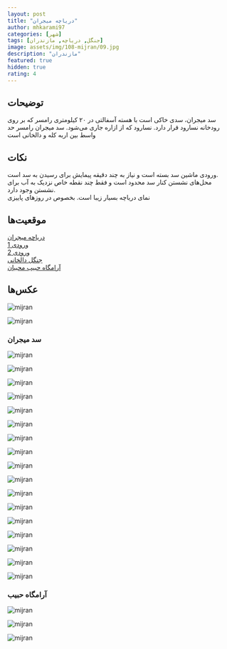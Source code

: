 ```yaml
---
layout: post
title: "دریاچه میجران"
author: mhkarami97
categories: [شهر]
tags: [جنگل, دریاچه, مازندران]
image: assets/img/108-mijran/09.jpg
description: "مازندران"
featured: true
hidden: true
rating: 4
---
```


## توضیحات
سد میجران، سدی خاکی است با هسته آسفالتی در ۲۰ کیلومتری رامسر که بر روی رودخانه نسارود قرار دارد. نسارود که از ازاره جاری می‌شود. سد میجران رامسر حد واسط بین اربه کله و دالخانی است

## نکات
ورودی ماشین سد بسته است و نیاز به چند دقیقه پیمایش برای رسیدن به سد است.  
محل‌های نشستن کنار سد محدود است و فقط چند نقطه خاص نزدیک به آب برای نشستن وجود دارد.  
نمای دریاچه بسیار زیبا است. بخصوص در روزهای پاییزی

## موقعیت‌ها
[دریاچه میجران](https://www.google.com/maps/place/Mijran+Lake/@36.8400887,50.674085,2826m/data=!3m2!1e3!4b1!4m6!3m5!1s0x3f8b9fe7680d7021:0x10ff1082fa0e9c1d!8m2!3d36.8390394!4d50.6852134!16s%2Fg%2F11bw4nrj09?entry=ttu&g_ep=EgoyMDI0MTEyNC4xIKXMDSoASAFQAw%3D%3D)  
[ورودی 1](https://www.google.com/maps/place/%D9%88%D8%B1%D9%88%D8%AF%DB%8C+%D9%85%D9%86%D8%B7%D9%82%D9%87+%D8%AD%D9%81%D8%A7%D8%B8%D8%AA+%D8%B4%D8%AF%D9%87+%D8%B3%D8%AF+%D9%85%DB%8C%D8%AC%D8%B1%D8%A7%D9%86%E2%80%AD/@36.8334697,50.6863875,476m/data=!3m1!1e3!4m14!1m7!3m6!1s0x3f8b9fe7680d7021:0x10ff1082fa0e9c1d!2sMijran+Lake!8m2!3d36.8390394!4d50.6852134!16s%2Fg%2F11bw4nrj09!3m5!1s0x3f8b9f87d970eba1:0xd61b9e5ed7ca1a2a!8m2!3d36.8338652!4d50.6893565!16s%2Fg%2F11sv6vspbh?entry=ttu&g_ep=EgoyMDI0MTEyNC4xIKXMDSoASAFQAw%3D%3D)  
[ورودی 2](https://www.google.com/maps/place/36%C2%B050'07.3%22N+50%C2%B041'07.8%22E/@36.8350914,50.6853066,476m/data=!3m1!1e3!4m4!3m3!8m2!3d36.835358!4d50.685509?entry=ttu&g_ep=EgoyMDI0MTEyNC4xIKXMDSoASAFQAw%3D%3D)  
[جنگل دالخانی](https://www.google.com/maps/place/Dalkhani+Jungle/@36.7979675,50.5870636,13.46z/data=!4m14!1m7!3m6!1s0x3f8b756cfe7ebf5b:0xeeada1984395bb3d!2sDalkhani+Jungle!8m2!3d36.7973253!4d50.5942361!16s%2Fg%2F11b88tyg07!3m5!1s0x3f8b756cfe7ebf5b:0xeeada1984395bb3d!8m2!3d36.7973253!4d50.5942361!16s%2Fg%2F11b88tyg07?entry=ttu&g_ep=EgoyMDI0MTEyNC4xIKXMDSoASAFQAw%3D%3D)  
[آرامگاه حبیب محبیان](https://www.google.com/maps/place/Tomb+of+Habib+Mohebbian/@36.8655602,50.7441444,17.9z/data=!4m14!1m7!3m6!1s0x3f8b756cfe7ebf5b:0xeeada1984395bb3d!2sDalkhani+Jungle!8m2!3d36.7973253!4d50.5942361!16s%2Fg%2F11b88tyg07!3m5!1s0x3f8b9f414f6e219b:0x17c5bd8a1f3bdf28!8m2!3d36.8661625!4d50.7463281!16s%2Fg%2F11bzrh9q1x?entry=ttu&g_ep=EgoyMDI0MTEyNC4xIKXMDSoASAFQAw%3D%3D)  

## عکس‌ها

![mijran](/assets/img/108-mijran/01.jpg)  

![mijran](/assets/img/108-mijran/02.jpg)  

### سد میجران

![mijran](/assets/img/108-mijran/03.jpg)  

![mijran](/assets/img/108-mijran/04.jpg)  

![mijran](/assets/img/108-mijran/05.jpg)  

![mijran](/assets/img/108-mijran/06.jpg)  

![mijran](/assets/img/108-mijran/07.jpg)  

![mijran](/assets/img/108-mijran/08.jpg)  

![mijran](/assets/img/108-mijran/09.jpg)  

![mijran](/assets/img/108-mijran/10.jpg)  

![mijran](/assets/img/108-mijran/11.jpg)  

![mijran](/assets/img/108-mijran/12.jpg)  

![mijran](/assets/img/108-mijran/13.jpg)  

![mijran](/assets/img/108-mijran/14.jpg)  

![mijran](/assets/img/108-mijran/15.jpg)  

![mijran](/assets/img/108-mijran/16.jpg)  

![mijran](/assets/img/108-mijran/17.jpg)  

![mijran](/assets/img/108-mijran/18.jpg)  

![mijran](/assets/img/108-mijran/19.jpg)  

### آرامگاه حبیب

![mijran](/assets/img/108-mijran/20.jpg)  

![mijran](/assets/img/108-mijran/21.jpg)  

![mijran](/assets/img/108-mijran/22.jpg)  